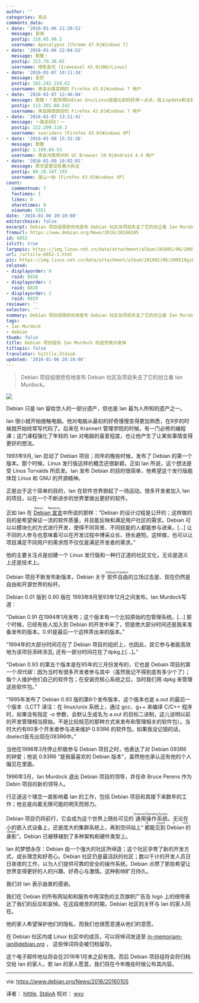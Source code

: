 ```yaml
---
author: ''
categories: 观点
comments_data:
- date: '2016-01-06 21:20:51'
  message: 哀悼
  postip: 218.65.96.2
  username: Apocalypse [Chrome 47.0|Windows 7]
- date: '2016-01-06 22:04:52'
  message: 致敬！
  postip: 223.79.36.65
  username: 绿色圣光 [Iceweasel 43.0|GNU/Linux]
- date: '2016-01-07 10:11:34'
  message: 走好
  postip: 182.242.224.62
  username: 来自云南昆明的 Firefox 43.0|Windows 7 用户
- date: '2016-01-07 12:46:04'
  message: 致敬！！我觉得Debian Gnu/Linux就是比别的好用一点点。线上update和全软件组件ISO。让我无论什么时候都方便易用
  postip: 113.201.60.142
  username: 来自陕西西安的 Firefox 43.0|Windows 7 用户
- date: '2016-01-07 13:11:41'
  message: 一路走好@！～
  postip: 222.209.110.3
  username: sunriders [Firefox 43.0|Windows XP]
- date: '2016-01-08 15:32:26'
  message: 致敬
  postip: 1.199.84.53
  username: 来自河南郑州的 UC Browser 10.9|Android 4.4 用户
- date: '2016-01-09 10:02:01'
  message: 愿天堂里没有暴力执法
  postip: 60.28.187.193
  username: 崖山一劫 [Firefox 43.0|Windows XP]
count:
  commentnum: 7
  favtimes: 1
  likes: 0
  sharetimes: 0
  viewnum: 5551
date: '2016-01-06 20:10:00'
editorchoice: false
excerpt: Debian 项目组很悲伤地宣布 Debian 社区及项目失去了它的创立者 Ian Murdock。
fromurl: https://www.debian.org/News/2016/20160105
id: 6852
islctt: true
largepic: https://img.linux.net.cn/data/attachment/album/201601/06/200518gzbeuu2l5xluueen.png
url: /article-6852-1.html
pic: https://img.linux.net.cn/data/attachment/album/201601/06/200518gzbeuu2l5xluueen.png.thumb.jpg
related:
- displayorder: 0
  raid: 6818
- displayorder: 1
  raid: 6828
- displayorder: 2
  raid: 6829
reviewer: ''
selector: ''
summary: Debian 项目组很悲伤地宣布 Debian 社区及项目失去了它的创立者 Ian Murdock。
tags:
- Ian Murdock
- debian
thumb: false
title: Debian 项目组向 Ian Murdock 的逝世表示哀悼
titlepic: false
translator: hittlle,StdioA
updated: '2016-01-06 20:10:00'
---
```



> 
> Debian 项目组很悲伤地宣布 Debian 社区及项目失去了它的创立者 Ian Murdock。
> 
> 
> 


![](/data/attachment/album/201601/06/200518gzbeuu2l5xluueen.png)


Debian 只是 Ian 留给世人的一部分遗产，但也是 Ian 最为人所知的遗产之一。


Ian 很小就开始接触电脑。他对电脑从最初的好奇慢慢变得更加熟悉，在9岁的时候就开始经常写代码了。后来在 Krannert 管理学院的时候，有一门必修的编程课；这门课程强化了年轻的 Ian 对电脑的喜爱程度，也让他产生了让某些事情变得更好的想法。


1993年9月, Ian 启动了 Debian 项目；同年的晚些时候，发布了 Debian 的第一个版本。那个时候，Linux 发行版这样的概念还很新颖。正如 Ian 所说，这个想法是受 Linus Torvalds 所启发。Ian 发布 Debian 的目的很简单，他希望这个发行版能体现 Linux 和 GNU 的开源精神。


正是出于这个简单的目的，Ian 在软件世界掀起了一场运动。很多开发者加入 Ian 的项目，以在一个不断进步的世界里做出更好的软件。


正如 Ian 在<ruby> <a href="https://www.debian.org/doc/manuals/project-history/ap-manifesto.en.html">  Debian 宣言 </a> <rp>  （ </rp> <rt>  Debian Manifesto </rt> <rp>  ） </rp></ruby>中所说的那样：“Debian 的设计过程是公开的；这样做的目的是希望保证一流的软件质量，并且能反映和满足用户社区的需求。Debian 可以以模块化的方式进行开发，使得不同背景、不同技能的人都能参与进来。[...] 让不同的人参与也意味着可以在开发过程中博采众长、扬长避短。这样做，也可以让项目满足不同用户的需求而不仅仅是满足开发者的需求。”


他的主要关注点是创建一个 Linux 发行版和一种行正道的社区文化，无论是道义上还是技术上。


Debian 项目不断发布新版本，Debian 关于<ruby> 软件自由 <rp>  （ </rp> <rt>  Software Freedom </rt> <rp>  ） </rp></ruby> 的立场过去是、现在仍然是自由和开源世界的标杆。


Debian 0.01 版到 0.90 版在 1993年8月至93年12月之间发布。Ian Murdock写道：


“Debian 0.91 在1994年1月发布；这个版本有一个比较原始的包管理系统。[...] 那个时候，已经有些人加入到 Debian 的开发中来了，但是绝大部分时间还是我来准备发布的版本。0.91是最后一个这样弄出来的版本。”


“1994年的大部分时间花在了 Debian 项目的组织上，也因此，其它参与者能高效地为该项目添砖添瓦; 还有一部分时间花在了dpkg上[...]。”


"Debian 0.93 的第五个版本是在95年的三月份发布的，它也是 Debain 项目的第一个*现代版*：因为当时有很多开发者参与其中（虽然我记不得到底有多少个了）；每个人维护他们自己的软件包；在安装完核心系统之后，当时我们用 dpkg 来管理这些软件包。”


“1995年发布了 Debian 0.93 版的第6个发布版本，这个版本也是 a.out 的最后一个版本（LCTT 译注：在 linux/unix 系统上，通过 gcc、g++ 来编译 C/C++ 程序时，如果没有指定 -o 参数，会默认生成名为 a.out 的目标二进制，这儿说明以前的开发管理相当原始，不是比较规范的那种方式来发布和管理相关的软件包）。当时大约有60多个开发者参与进来维护 0.93R6 的软件包。如果我没记错的话，dselect首先出现在093R6中。”


当他在1996年3月停止积极参与 Debian 项目之时，他表达了对 Debian 093R6 的钟爱；他说 0.93R6 “是我最喜欢的 Debian 版本”，虽然他也承认这有他的个人偏见在里面。


1996年3月，Ian Murdock 退出 Debian 项目的领导，并任命 Bruce Perens 作为 Debin 项目的新的领导人。


行正道这个理念一直影响着 Ian 的工作，包括 Debian 项目和其接下来数年的工作；他总是向着无限可能的明天而努力。


Debian 项目仍将前行，它会成为这个世界上随处可见的<ruby> 通用操作系统 <rp>  （ </rp> <rt>  Universal Operating System </rt> <rp>  ） </rp></ruby>。无论在小的嵌入式设备上，还是庞大的集群系统上，再到空间站上“<ruby> 都能见到 Debian 的身影 <rp>  （ </rp> <rt>  of course it runs Debian </rt> <rp>  ） </rp></ruby>”。Debian 已被移植到了多种架构和硬件类型上。


Ian 的梦想永存：Debian 由一个强大的社区所缔造；这个社区孕育了新的开发方式，成长理念和好奇心。Debian 社区仍是最活跃的社区；数以千计的开发人员日日夜夜的工作，以为人们提供可靠的安全的操作系统。Debian 点燃了那些希望让世界变得更好的人的兴趣、好奇心与激情。这种影响旷日持久。


我们对 Ian 表示由衷的感谢。


我们在 Debian 的所有网站和和服务中用深色的主页旗帜广告及 logo 上的绶带表达了我们的反应和哀悼。在这段艰苦的时期，Debian 社区的关怀与 Ian 的家人同在。


他的家人希望保护他们的隐私，而我们也很愿意遵从他们的意愿。


在 Debian 社区内或 Linux 社区中的成员，可以将悼词发送至 [in-memoriam-ian@debian.org](mailto:in-memoriam-ian@debian.org) ， 这些悼词将会被归档留存。


这个电子邮件地址将会在2016年1月末之前有效。而后 Debian 项目组将会将归档交给 Ian 的家人，若 Ian 的家人愿意，我们将在今年晚些时候公布其内容。




---


via: <https://www.debian.org/News/2016/20160105>


译者： [hittlle](https://github.com/hittlle), [StdioA](https://github.com/StdioA) 校对： [wxy](https://github.com/wxy)